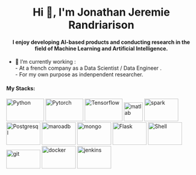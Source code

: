 <!-- ### Hi there 👋 -->
<p align="center">
<!--img src="https://media1.giphy.com/media/NKEt9elQ5cR68/giphy.gif?cid=790b7611d1dc94eaeba923144463a8abf484b360f0462308&rid=giphy.gif" /-->
</p>
<!-- **Joragasy/Joragasy** is a ✨ _special_ ✨ repository because its `README.md` (this file) appears on your GitHub profile. -->
<h1 align="center">Hi 👋, I'm Jonathan Jeremie Randriarison </h1>
<h4 align="center">I enjoy developing AI-based products and conducting research in the field of Machine Learning and Artificial Intelligence.</h4>


- 🌱 I’m currently working : <br>
      - At a french company as a Data Scientist / Data Engineer . <br> 
      - For my own purpose as indenpendent researcher.
<!-- - 🌱 I’m currently building :
    - [**Alaivo**](https://github.com/joragasy/Alaivo_ce) : An AI-based Chrome extension, designed to enhance your presentations. 🚀✨ -->


<h4 align="left">My Stacks:</h4>
<!-- <h5 align="left"> Programming Langagues & Deep Learning Frameworks : </h5> -->
<p align="left"> 
      <img src="https://www.vectorlogo.zone/logos/python/python-horizontal.svg" alt="Python" width="100" height="60"/> 
      <img src="https://www.vectorlogo.zone/logos/pytorch/pytorch-ar21.svg" alt="Pytorch" width="100" height="60"/> 
      <img src="https://www.vectorlogo.zone/logos/tensorflow/tensorflow-ar21.svg" alt="Tensorflow" width="100" height="60"/>
      <img src="https://upload.wikimedia.org/wikipedia/commons/2/21/Matlab_Logo.png" alt="matlab" width="50" height="50"/>
      <img src="https://www.vectorlogo.zone/logos/apache_spark/apache_spark-ar21.svg" alt="spark" width="90" height="60"/> 
      <img src="https://www.vectorlogo.zone/logos/postgresql/postgresql-ar21.svg" alt="Postgresql" width="90" height="60"/>
      <img src="https://www.vectorlogo.zone/logos/mariadb/mariadb-ar21.svg" alt="maroadb" width="90" height="60"/>
      <img src="https://www.vectorlogo.zone/logos/mongodb/mongodb-ar21.svg" alt="mongo" width="90" height="60"/> 
      <img src="https://www.vectorlogo.zone/logos/pocoo_flask/pocoo_flask-ar21.svg" alt="Flask" width="90" height="60"/> 
      <img src="https://www.vectorlogo.zone/logos/gnu_bash/gnu_bash-official.svg" alt="Shell" width="90" height="60"/> 
      <img src="https://www.vectorlogo.zone/logos/git-scm/git-scm-ar21.svg" alt="git" width="90" height="50"/> 
      <img src="https://www.vectorlogo.zone/logos/docker/docker-ar21.svg" alt="docker" width="90" height="60"/>
      <img src="https://www.vectorlogo.zone/logos/jenkins/jenkins-ar21.svg" alt="jenkins" width="90" height="60"/>
      
</p>


